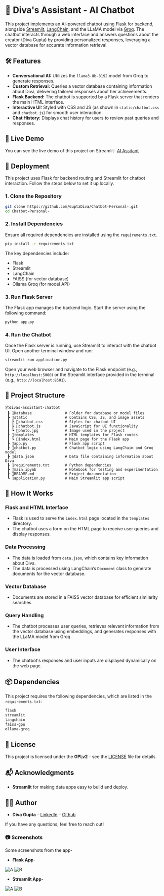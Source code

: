 # 💬 Diva's Assistant - AI Chatbot

This project implements an AI-powered chatbot using Flask for backend, alongside [Streamlit](https://streamlit.io/), [LangChain](https://www.langchain.com/), and the LLaMA model via [Groq](https://groq.com/). The chatbot interacts through a web interface and answers questions about the creator (Diva Gupta) by providing personalized responses, leveraging a vector database for accurate information retrieval.

## 🛠️ Features
- **Conversational AI:** Utilizes the `llama3-8b-8192` model from Groq to generate responses.
- **Custom Retrieval:** Queries a vector database containing information about Diva, delivering tailored responses about her achievements.
- **Flask Backend:** The chatbot is supported by a Flask server that renders the main HTML interface.
- **Interactive UI:** Styled with CSS and JS (as shown in `static/chatbot.css` and `chatbot.js`) for smooth user interaction.
- **Chat History:** Displays chat history for users to review past queries and responses.

## 🚀 Live Demo

You can see the live demo of this project on Streamlit- [AI Assitant](https://diva-assistant.streamlit.app/)

## 🚀 Deployment

This project uses Flask for backend routing and Streamlit for chatbot interaction. Follow the steps below to set it up locally.

### 1. Clone the Repository

```bash
git clone https://github.com/GuptaDiva/Chatbot-Personal-.git
cd Chatbot-Personal-
```

### 2. Install Dependencies

Ensure all required dependencies are installed using the `requirements.txt`.

```bash
pip install -r requirements.txt
```

The key dependencies include:
- Flask
- Streamlit
- LangChain
- FAISS (for vector database)
- Ollama Groq (for model API)

### 3. Run Flask Server

The Flask app manages the backend logic. Start the server using the following command:

```bash
python app.py
```

### 4. Run the Chatbot

Once the Flask server is running, use Streamlit to interact with the chatbot UI. Open another terminal window and run:

```bash
streamlit run application.py
```

Open your web browser and navigate to the Flask endpoint (e.g., `http://localhost:5000`) or the Streamlit interface provided in the terminal (e.g., `http://localhost:8501`).

## 📂 Project Structure

```
📦divas-assistant-chatbot
 ┣ 📂Database               # Folder for database or model files
 ┣ 📂static                 # Contains CSS, JS, and image assets
 ┃ ┣ 📜chatbot.css          # Styles for chatbot UI
 ┃ ┣ 📜chatbot.js           # JavaScript for UI functionality
 ┃ ┗ 📜photo.jpg            # Image used in the project
 ┣ 📂templates              # HTML templates for Flask routes
 ┃ ┗ 📜index.html           # Main page for the Flask app
 ┣ 📜app.py                 # Flask app script
 ┣ 📜chatbot.py             # Chatbot logic using LangChain and Groq model
 ┣ 📜data.json              # Data file containing information about Diva
 ┣ 📜requirements.txt       # Python dependencies
 ┣ 📜main.ipynb             # Notebook for testing and experimentation
 ┣ 📜README.md              # Project documentation
 ┗ 📜application.py         # Main Streamlit app script
```

## 📝 How It Works

### Flask and HTML Interface

- Flask is used to serve the `index.html` page located in the `templates` directory.
- The chatbot uses a form on the HTML page to receive user queries and display responses.

### Data Processing

- The data is loaded from `data.json`, which contains key information about Diva.
- The data is processed using LangChain’s `Document` class to generate documents for the vector database.

### Vector Database

- Documents are stored in a FAISS vector database for efficient similarity searches.

### Query Handling

- The chatbot processes user queries, retrieves relevant information from the vector database using embeddings, and generates responses with the LLaMA model from Groq.

### User Interface

- The chatbot's responses and user inputs are displayed dynamically on the web page.

## 📦 Dependencies

This project requires the following dependencies, which are listed in the `requirements.txt`:

```bash
flask
streamlit
langchain
faiss-gpu
ollama-groq
```

## 📝 License

This project is licensed under the **GPLv2** - see the [LICENSE](LICENSE) file for details.

## 📬 Acknowledgments

- **Streamlit** for making data apps easy to build and deploy.


## 🧑‍💻 Author

- **Diva Gupta** – [LinkedIn](https://linkedin.com/in/divagupta)
                 – [Github](https://github.com/GuptaDiva)

If you have any questions, feel free to reach out!

### 📷 Screenshots

Some screenshots from the app-
- **Flask App**-
 
![A](<Screenshot 2024-08-16 005324.png>)
![B](<Screenshot 2024-08-16 010132.png>)

- **Streamlit App**-

![A](<Screenshot 2024-08-22 002741.png>) 
![B](<Screenshot 2024-09-02 014908.png>)
